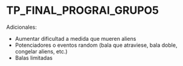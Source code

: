 # TP_FINAL_PROGRAI_GRUPO5

Adicionales:
- Aumentar dificultad a medida que mueren aliens
- Potenciadores o eventos random (bala que atraviese, bala doble, congelar aliens, etc.)
- Balas limitadas